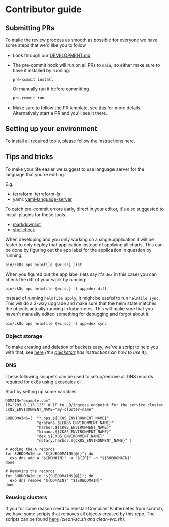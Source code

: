# Contributor guide

## Submitting PRs

To make the review process as smooth as possible for everyone we have some steps that we'd like you to follow

* Look through our [DEVELOPMENT.md](https://github.com/elastisys/compliantkubernetes-apps/blob/main/DEVELOPMENT.md)

* The pre-commit hook will run on all PRs to `main`, so either make sure to have it installed by running:

    ```console
    pre-commit install
    ```

    Or manually run it before committing

    ```console
    pre-commit run
    ```

* Make sure to follow the PR template, see [this](https://raw.githubusercontent.com/elastisys/compliantkubernetes-apps/main/.github/pull_request_template.md) for more details.
  Alternatively start a PR and you'll see it there.

## Setting up your environment

To install all required tools, please follow the instructions [here](https://github.com/elastisys/compliantkubernetes-apps#requirements).

## Tips and tricks

To make your life easier we suggest to use language server for the language that you're editing.

E.g.

* terraform: [terraform-ls](https://github.com/hashicorp/terraform-ls)
* yaml: [yaml-language-server](https://github.com/redhat-developer/yaml-language-server)

To catch pre-commit errors early, direct in your editor, it's also suggested to install plugins for these tools.

* [markdownlint](https://github.com/markdownlint/markdownlint/)
* [shellcheck](https://github.com/koalaman/shellcheck/)

When developing and you only working on a single application it will be faster to only deploy that application instead of applying all charts.
This can be done by figuring out the app label for the application in question by running:

```console
bin/ck8s ops helmfile {wc|sc} list
```

When you figured out the app label (lets say it's `dex` in this case) you can check the diff of your work by running:

```console
bin/ck8s ops helmfile {wc|sc} -l app=dex diff
```

Instead of running `helmfile apply`, it might be useful to run `helmfile sync`.
This will do a 3-way upgrade and make sure that the helm state matches the objects actually running in kubernetes.
This will make sure that you haven't manually edited something for debugging and forgot about it.

```console
bin/ck8s ops helmfile {wc|sc} -l app=dex sync
```

### Object storage

To make creating and deletion of buckets easy, we've a script to help you with that, see [here](https://github.com/elastisys/compliantkubernetes-apps/tree/main/scripts/S3) *(the [quickstart](https://github.com/elastisys/compliantkubernetes-apps#quickstart) has instructions on how to use it)*.

### DNS

These following snippets can be used to setup/remove all DNS records required for ck8s using exoscales cli.

Start by setting up some variables:

```console
DOMAIN="example.com"
IP="203.0.113.123" # IP to LB/ingress endpoint for the service cluster
CK8S_ENVIRONMENT_NAME="my-cluster-name"

SUBDOMAINS=(  "*.ops.${CK8S_ENVIRONMENT_NAME}"
              "grafana.${CK8S_ENVIRONMENT_NAME}"
              "harbor.${CK8S_ENVIRONMENT_NAME}"
              "kibana.${CK8S_ENVIRONMENT_NAME}"
              "dex.${CK8S_ENVIRONMENT_NAME}"
              "notary.harbor.${CK8S_ENVIRONMENT_NAME}" )
```

```console
# Adding the A records
for SUBDOMAIN in "${SUBDOMAINS[@]}"; do
  exo dns add A "${DOMAIN}" -a "${IP}" -n "${SUBDOMAIN}"
done
```

```console
# Removing the records
for SUBDOMAIN in "${SUBDOMAINS[@]}"; do
  exo dns remove "${DOMAIN}" "${SUBDOMAIN}"
done
```

### Reusing clusters

If you for some reason need to reinstall Compliant Kubernetes from scratch, we have some scripts that removes all objects created by this repo.
The scripts can be found [here](https://github.com/elastisys/compliantkubernetes-apps/tree/main/scripts) *(clean-sc.sh and clean-wc.sh)*.

